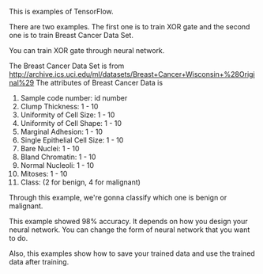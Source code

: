 This is examples of TensorFlow.

There are two examples. 
The first one is to train XOR gate and the second one is to train Breast Cancer Data Set.

You can train XOR gate through neural network. 

The Breast Cancer Data Set is from http://archive.ics.uci.edu/ml/datasets/Breast+Cancer+Wisconsin+%28Original%29
The attributes of Breast Cancer Data is

1. Sample code number: id number 
2. Clump Thickness: 1 - 10 
3. Uniformity of Cell Size: 1 - 10 
4. Uniformity of Cell Shape: 1 - 10 
5. Marginal Adhesion: 1 - 10 
6. Single Epithelial Cell Size: 1 - 10 
7. Bare Nuclei: 1 - 10 
8. Bland Chromatin: 1 - 10 
9. Normal Nucleoli: 1 - 10 
10. Mitoses: 1 - 10 
11. Class: (2 for benign, 4 for malignant)

Through this example, we're gonna classify which one is benign or malignant.

This example showed 98% accuracy.
It depends on how you design your neural network. You can change the form of neural network that you want to do. 

Also, this examples show how to save your trained data and use the trained data after training.
